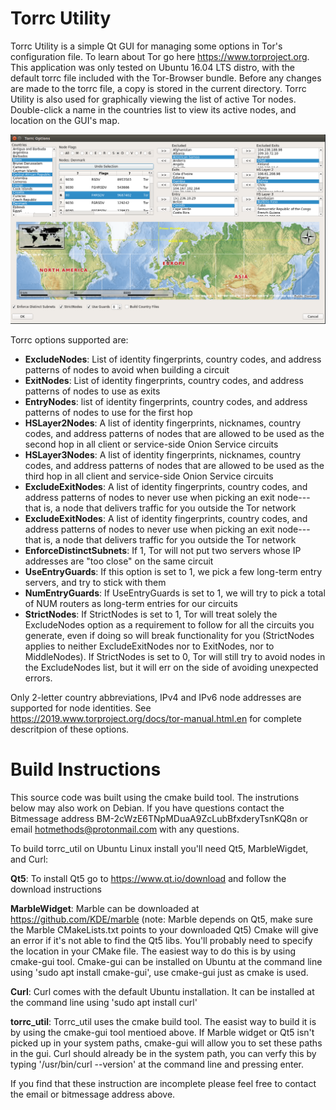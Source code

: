 # Torrc Utility
Torrc Utility is a simple Qt GUI for managing some options in Tor's configuration file. To learn about Tor go here https://www.torproject.org. This application was only tested on Ubuntu 16.04 LTS distro, with the default torrc file included with the Tor-Browser bundle. Before any changes are made to the torrc file, a copy is stored in the current directory. Torrc Utility is also used for graphically viewing the list of active Tor nodes. Double-click a name in the countries list to view its active nodes, and location on the GUI's map.


![Alt text](./resources/torrc_utility_gui.png?raw=true "Torrc Utility")


Torrc options supported are:

<ul>
  <li><b>ExcludeNodes</b>: List of identity fingerprints, country codes, and address patterns of nodes to avoid when building a circuit</li>
  <li><b>ExitNodes</b>: List of identity fingerprints, country codes, and address patterns of nodes to use as exits</li>
  <li><b>EntryNodes</b>: list of identity fingerprints, country codes, and address patterns of nodes to use for the first hop  </li>
 
 <li><b> HSLayer2Nodes</b>: A list of identity fingerprints, nicknames, country codes, and address patterns of nodes that are allowed to be used as the second hop in all client or service-side Onion Service circuits</li>

 <li><b> HSLayer3Nodes</b>: A list of identity fingerprints, nicknames, country codes, and address patterns of nodes that are allowed to be used as the third hop in all client and service-side Onion Service circuits</li>

<li><b>  ExcludeExitNodes</b>: A list of identity fingerprints, country codes, and address patterns of nodes to never use when picking an exit node---that is, a node that delivers traffic for you outside the Tor network</li>

<li><b>  ExcludeExitNodes</b>: A list of identity fingerprints, country codes, and address patterns of nodes to never use when picking an exit node---that is, a node that delivers traffic for you outside the Tor network</li>
 <li><b>EnforceDistinctSubnets</b>: If 1, Tor will not put two servers whose IP addresses are "too close" on the same circuit</li>

 <li><b>UseEntryGuards</b>: If this option is set to 1, we pick a few long-term entry servers, and try to stick with them</li>

 <li><b>NumEntryGuards</b>: If UseEntryGuards is set to 1, we will try to pick a total of NUM routers as long-term entries for our circuits</li>

 <li><b>StrictNodes</b>: If StrictNodes is set to 1, Tor will treat solely the ExcludeNodes option as a requirement to follow for all the circuits you generate, even if doing so will break functionality for you (StrictNodes applies to neither ExcludeExitNodes nor to ExitNodes, nor to MiddleNodes). If StrictNodes is set to 0, Tor will still try to avoid nodes in the ExcludeNodes list, but it will err on the side of avoiding unexpected errors. </li>

</ul>


Only 2-letter country abbreviations, IPv4 and IPv6 node addresses are supported for node identities. See https://2019.www.torproject.org/docs/tor-manual.html.en for complete descritpion of these options.


# Build Instructions
This source code was built using the cmake build tool. The instrutions below may also work on Debian. If you have questions contact the Bitmessage address BM-2cWzE6TNpMDuaA9ZcLubBfxderyTsnKQ8n or email hotmethods@protonmail.com with any questions. 

To build torrc_util on Ubuntu Linux install you'll need Qt5, MarbleWigdet, and Curl:

<b>Qt5</b>: To install Qt5 go to https://www.qt.io/download and follow the download instructions

<b>MarbleWidget</b>: Marble can be downloaded at https://github.com/KDE/marble (note: Marble depends on Qt5, make sure the Marble CMakeLists.txt points to your downloaded Qt5) Cmake will give an error if it's not able to find the Qt5 libs. You'll probably need to specify the location in your CMake file. The easiest way to do this is by using cmake-gui tool. Cmake-gui can be installed on Ubuntu at the command line using 'sudo apt install cmake-gui', use cmake-gui just as cmake is used.  

<b>Curl</b>: Curl comes with the default Ubuntu installation. It can be installed at the command line using 'sudo apt install curl'


<b>torrc_util</b>: Torrc_util uses the cmake build tool. The easist way to build it is by using the cmake-gui tool mentioed above. If Marble widget or Qt5 isn't picked up in your system paths, cmake-gui will allow you to set these paths in the gui. Curl should already be in the system path, you can verfy this by typing '/usr/bin/curl --version' at the command line and pressing enter.


If you find that these instruction are incomplete please feel free to contact the email or bitmessage address above.









